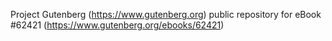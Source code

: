 Project Gutenberg (https://www.gutenberg.org) public repository for eBook #62421 (https://www.gutenberg.org/ebooks/62421)
